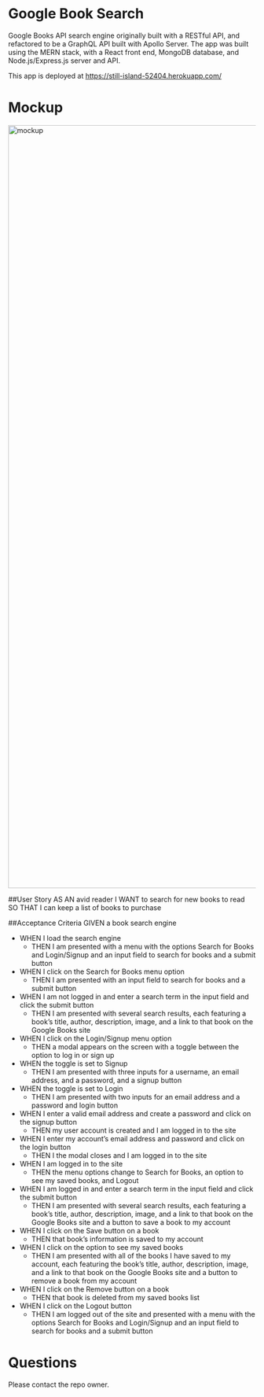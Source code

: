 # Google Book Search

Google Books API search engine originally built with a RESTful API, and refactored to be a GraphQL API built with Apollo Server. The app was built using the MERN stack, with a React front end, MongoDB database, and Node.js/Express.js server and API. 

This app is deployed at https://still-island-52404.herokuapp.com/

# Mockup
<img width="1552" alt="mockup" src="https://user-images.githubusercontent.com/70823737/116966349-ca8edf00-ac64-11eb-8210-374038545fb5.png">


##User Story
AS AN avid reader
I WANT to search for new books to read
SO THAT I can keep a list of books to purchase

##Acceptance Criteria
GIVEN a book search engine
- WHEN I load the search engine
    - THEN I am presented with a menu with the options Search for Books and Login/Signup and an input field to search for books and a submit button
- WHEN I click on the Search for Books menu option
    - THEN I am presented with an input field to search for books and a submit button
- WHEN I am not logged in and enter a search term in the input field and click the submit button
    - THEN I am presented with several search results, each featuring a book’s title, author, description, image, and a link to that book on the Google Books site
- WHEN I click on the Login/Signup menu option
    - THEN a modal appears on the screen with a toggle between the option to log in or sign up
- WHEN the toggle is set to Signup
    - THEN I am presented with three inputs for a username, an email address, and a password, and a signup button
- WHEN the toggle is set to Login
    - THEN I am presented with two inputs for an email address and a password and login button
- WHEN I enter a valid email address and create a password and click on the signup button
    - THEN my user account is created and I am logged in to the site
- WHEN I enter my account’s email address and password and click on the login button
    - THEN I the modal closes and I am logged in to the site
- WHEN I am logged in to the site
    - THEN the menu options change to Search for Books, an option to see my saved books, and Logout
- WHEN I am logged in and enter a search term in the input field and click the submit button
    - THEN I am presented with several search results, each featuring a book’s title, author, description, image, and a link to that book on the Google Books site and a button to save a book to my account
- WHEN I click on the Save button on a book
    - THEN that book’s information is saved to my account
- WHEN I click on the option to see my saved books
    - THEN I am presented with all of the books I have saved to my account, each featuring the book’s title, author, description, image, and a link to that book on the Google Books site and a button to remove a book from my account
- WHEN I click on the Remove button on a book
    - THEN that book is deleted from my saved books list
- WHEN I click on the Logout button
    - THEN I am logged out of the site and presented with a menu with the options Search for Books and Login/Signup and an input field to search for books and a submit button  

# Questions
Please contact the repo owner.
